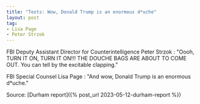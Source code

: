 ```yaml
---
title: "Texts: Wow, Donald Trump is an enormous d*uche"
layout: post
tag:
- Lisa Page
- Peter Strzok
---
```


FBI Deputy Assistant Director for Counterintelligence Peter Strzok
: "Oooh, TURN IT ON, TURN IT ON!!! THE DOUCHE BAGS ARE ABOUT TO COME OUT. You can tell by the excitable clapping."

FBI Special Counsel Lisa Page
: "And wow, Donald Trump is an enormous d\*uche."

Source: [Durham report]({% post_url 2023-05-12-durham-report %})
